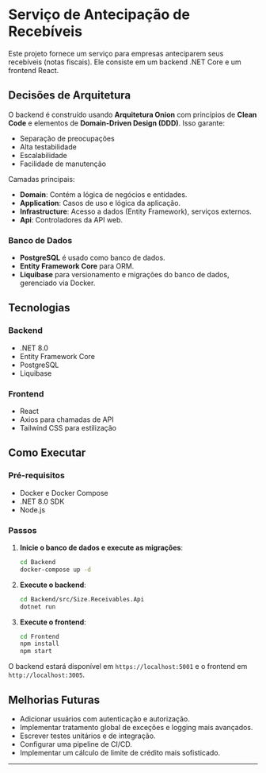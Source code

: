 # Serviço de Antecipação de Recebíveis

Este projeto fornece um serviço para empresas anteciparem seus recebíveis (notas fiscais). Ele consiste em um backend .NET Core e um frontend React.

## Decisões de Arquitetura

O backend é construído usando **Arquitetura Onion** com princípios de **Clean Code** e elementos de **Domain-Driven Design (DDD)**. Isso garante:
- Separação de preocupações
- Alta testabilidade
- Escalabilidade
- Facilidade de manutenção

Camadas principais:
- **Domain**: Contém a lógica de negócios e entidades.
- **Application**: Casos de uso e lógica da aplicação.
- **Infrastructure**: Acesso a dados (Entity Framework), serviços externos.
- **Api**: Controladores da API web.

### Banco de Dados
- **PostgreSQL** é usado como banco de dados.
- **Entity Framework Core** para ORM.
- **Liquibase** para versionamento e migrações do banco de dados, gerenciado via Docker.

## Tecnologias

### Backend
- .NET 8.0
- Entity Framework Core
- PostgreSQL
- Liquibase

### Frontend
- React
- Axios para chamadas de API
- Tailwind CSS para estilização

## Como Executar

### Pré-requisitos
- Docker e Docker Compose
- .NET 8.0 SDK
- Node.js

### Passos

1. **Inicie o banco de dados e execute as migrações**:
   ```bash
   cd Backend
   docker-compose up -d
   ```

2. **Execute o backend**:
   ```bash
   cd Backend/src/Size.Receivables.Api
   dotnet run
   ```

3. **Execute o frontend**:
   ```bash
   cd Frontend
   npm install
   npm start
   ```

O backend estará disponível em `https://localhost:5001` e o frontend em `http://localhost:3005`.

## Melhorias Futuras

- Adicionar usuários com autenticação e autorização.
- Implementar tratamento global de exceções e logging mais avançados.
- Escrever testes unitários e de integração.
- Configurar uma pipeline de CI/CD.
- Implementar um cálculo de limite de crédito mais sofisticado.
---